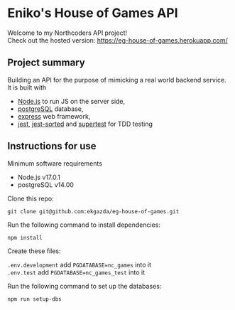 # Eniko's House of Games API

Welcome to my Northcoders API project!\
Check out the hosted version: https://eg-house-of-games.herokuapp.com/

## Project summary

Building an API for the purpose of mimicking a real world backend service. 
It is built with 
- [Node.js](https://nodejs.org/en/) to run JS on the server side, 
- [postgreSQL](https://www.postgresql.org/) database, 
- [express](https://expressjs.com/) web framework, 
- [jest](https://jestjs.io/), [jest-sorted](https://www.npmjs.com/package/jest-sorted) and [supertest](https://www.npmjs.com/package/supertest) for TDD testing

## Instructions for use

Minimum software requirements
- Node.js v17.0.1
- postgreSQL v14.00

Clone this repo:

`git clone git@github.com:ekgazda/eg-house-of-games.git`

Run the following command to install dependencies:

`npm install`

Create these files:

`.env.development` add `PGDATABASE=nc_games` into it\
`.env.test` add `PGDATABASE=nc_games_test` into it

Run the following command to set up the databases:

`npm run setup-dbs`

